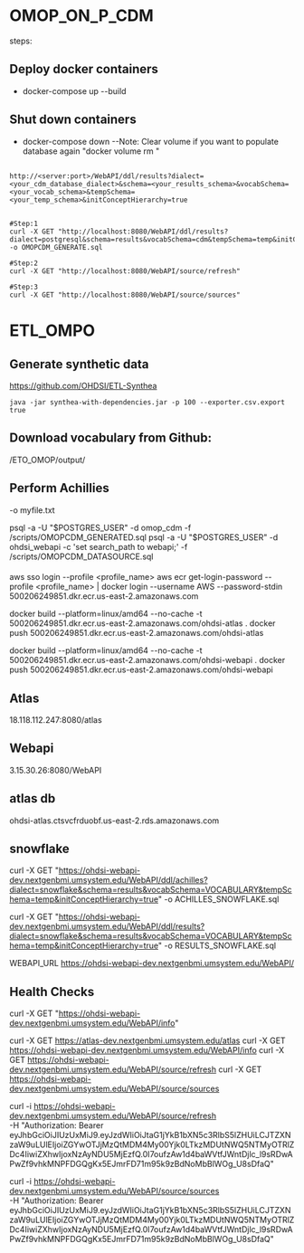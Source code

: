# OMOP_ON_P_CDM

steps:

## Deploy docker containers
    
- docker-compose up --build

## Shut down containers
- docker-compose down 
--Note: Clear volume if you want to populate database again "docker volume rm <volume-name>"

## 
```
http://<server:port>/WebAPI/ddl/results?dialect=<your_cdm_database_dialect>&schema=<your_results_schema>&vocabSchema=<your_vocab_schema>&tempSchema=<your_temp_schema>&initConceptHierarchy=true


#Step:1
curl -X GET "http://localhost:8080/WebAPI/ddl/results?dialect=postgresql&schema=results&vocabSchema=cdm&tempSchema=temp&initConceptHierarchy=true" -o OMOPCDM_GENERATE.sql

#Step:2
curl -X GET "http://localhost:8080/WebAPI/source/refresh"

#Step:3
curl -X GET "http://localhost:8080/WebAPI/source/sources"
```

# ETL_OMPO

## Generate synthetic data
https://github.com/OHDSI/ETL-Synthea
```
java -jar synthea-with-dependencies.jar -p 100 --exporter.csv.export true
```
## Download vocabulary from Github:
/ETO_OMOP/output/

## Perform Achillies


-o myfile.txt

psql -a -U "$POSTGRES_USER" -d omop_cdm  -f /scripts/OMOPCDM_GENERATED.sql
psql -a -U "$POSTGRES_USER" -d ohdsi_webapi -c 'set search_path to webapi;' -f /scripts/OMOPCDM_DATASOURCE.sql


####

aws sso login --profile <profile_name>
aws ecr get-login-password --profile <profile_name> | docker login --username AWS --password-stdin 500206249851.dkr.ecr.us-east-2.amazonaws.com

docker build --platform=linux/amd64 --no-cache -t 500206249851.dkr.ecr.us-east-2.amazonaws.com/ohdsi-atlas .
docker push 500206249851.dkr.ecr.us-east-2.amazonaws.com/ohdsi-atlas


docker build --platform=linux/amd64 --no-cache -t 500206249851.dkr.ecr.us-east-2.amazonaws.com/ohdsi-webapi .
docker push 500206249851.dkr.ecr.us-east-2.amazonaws.com/ohdsi-webapi


## Atlas 
18.118.112.247:8080/atlas

## Webapi
3.15.30.26:8080/WebAPI

## atlas db
ohdsi-atlas.ctsvcfrduobf.us-east-2.rds.amazonaws.com

## snowflake
curl -X GET "https://ohdsi-webapi-dev.nextgenbmi.umsystem.edu/WebAPI/ddl/achilles?dialect=snowflake&schema=results&vocabSchema=VOCABULARY&tempSchema=temp&initConceptHierarchy=true" -o ACHILLES_SNOWFLAKE.sql

curl -X GET "https://ohdsi-webapi-dev.nextgenbmi.umsystem.edu/WebAPI/ddl/results?dialect=snowflake&schema=results&vocabSchema=VOCABULARY&tempSchema=temp&initConceptHierarchy=true" -o RESULTS_SNOWFLAKE.sql


WEBAPI_URL https://ohdsi-webapi-dev.nextgenbmi.umsystem.edu/WebAPI/

## Health Checks
curl -X GET "https://ohdsi-webapi-dev.nextgenbmi.umsystem.edu/WebAPI/info"

curl -X GET https://atlas-dev.nextgenbmi.umsystem.edu/atlas
curl -X GET https://ohdsi-webapi-dev.nextgenbmi.umsystem.edu/WebAPI/info
curl -X GET https://ohdsi-webapi-dev.nextgenbmi.umsystem.edu/WebAPI/source/refresh
curl -X GET https://ohdsi-webapi-dev.nextgenbmi.umsystem.edu/WebAPI/source/sources


curl -i https://ohdsi-webapi-dev.nextgenbmi.umsystem.edu/WebAPI/source/refresh \
-H "Authorization: Bearer eyJhbGciOiJIUzUxMiJ9.eyJzdWIiOiJtaG1jYkB1bXN5c3RlbS5lZHUiLCJTZXNzaW9uLUlEIjoiZGYwOTJjMzQtMDM4My00Yjk0LTkzMDUtNWQ5NTMyOTRlZDc4IiwiZXhwIjoxNzAyNDU5MjEzfQ.0I7oufzAw1d4baWVtfJWntDjlc_l9sRDwAPwZf9vhkMNPFDGQgKx5EJmrFD71m95k9zBdNoMbBlWOg_U8sDfaQ"
  

curl -i https://ohdsi-webapi-dev.nextgenbmi.umsystem.edu/WebAPI/source/sources \
-H "Authorization: Bearer eyJhbGciOiJIUzUxMiJ9.eyJzdWIiOiJtaG1jYkB1bXN5c3RlbS5lZHUiLCJTZXNzaW9uLUlEIjoiZGYwOTJjMzQtMDM4My00Yjk0LTkzMDUtNWQ5NTMyOTRlZDc4IiwiZXhwIjoxNzAyNDU5MjEzfQ.0I7oufzAw1d4baWVtfJWntDjlc_l9sRDwAPwZf9vhkMNPFDGQgKx5EJmrFD71m95k9zBdNoMbBlWOg_U8sDfaQ"